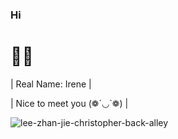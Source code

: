 ### Hi
 # 🐱‍👤 
 
| Real Name: Irene |

| Nice to meet you (❁´◡`❁) |


<!--
**Nenerina/Nenerina** is a ✨ _special_ ✨ repository because its `README.md` (this file) appears on your GitHub profile.

Here are some ideas to get you started:

- 🔭 I’m currently working on ...
- 🌱 I’m currently learning ...
- 👯 I’m looking to collaborate on ...
- 🤔 I’m looking for help with ...
- 💬 Ask me about ...
- 📫 How to reach me: ...
- 😄 Pronouns: ...
- ⚡ Fun fact: ...
-->

![lee-zhan-jie-christopher-back-alley](https://user-images.githubusercontent.com/123164229/216564068-9baef024-b82b-44d5-ada0-04da5c1f4e00.gif)
